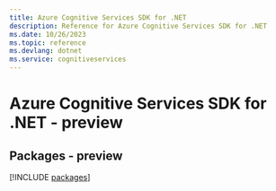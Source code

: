 ```yaml
---
title: Azure Cognitive Services SDK for .NET
description: Reference for Azure Cognitive Services SDK for .NET
ms.date: 10/26/2023
ms.topic: reference
ms.devlang: dotnet
ms.service: cognitiveservices
---
```

# Azure Cognitive Services SDK for .NET - preview
## Packages - preview
[!INCLUDE [packages](cognitive-services-index.md)]